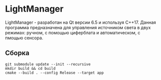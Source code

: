 # LightManager
LightManager - разработан на Qt версии 6.5 и используя C++17.  Данная программа предназначена для управления источником света в двух режимах: ручном, с помощью циферблата и автоматическом, с пмощью сенсора.
## Сборка
```
git submodule update --init --recursive
mkdir build && cd build
cmake --build . --config Release --target app
```
